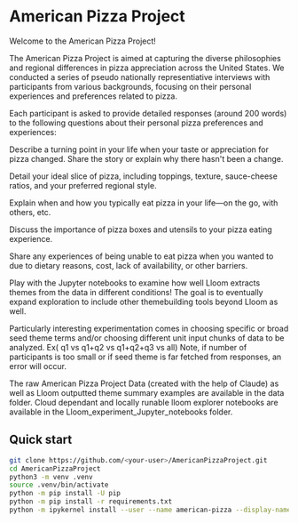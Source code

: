 # American Pizza Project

Welcome to the American Pizza Project! 

The American Pizza Project is aimed at capturing the diverse philosophies and regional differences in pizza appreciation across the United States. We conducted  a series of pseudo nationally representiative interviews with participants from various backgrounds, focusing on their personal experiences and preferences related to pizza.

Each participant is asked to provide detailed responses (around 200 words) to the following questions about their personal pizza preferences and experiences:

Describe a turning point in your life when your taste or appreciation for pizza changed. Share the story or explain why there hasn't been a change.

Detail your ideal slice of pizza, including toppings, texture, sauce-cheese ratios, and your preferred regional style.

Explain when and how you typically eat pizza in your life—on the go, with others, etc.

Discuss the importance of pizza boxes and utensils to your pizza eating experience.

Share any experiences of being unable to eat pizza when you wanted to due to dietary reasons, cost, lack of availability, or other barriers.

Play with the Jupyter notebooks to examine how well Lloom extracts themes from the data in different conditions! The goal is to eventually expand exploration to include other themebuilding tools beyond Lloom as well.

Particularly interesting experimentation comes in choosing specific or broad seed theme terms and/or choosing different unit input chunks of data to be analyzed. Ex( q1 vs q1+q2 vs q1+q2+q3 vs all)
Note, if number of participants is too small or if seed theme is far fetched from responses, an error will occur.

The raw American Pizza Project Data (created with the help of Claude) as well as Lloom outputted theme summary examples are available in the data folder. Cloud dependant and locally runable lloom explorer notebooks are available in the Lloom_experiment_Jupyter_notebooks folder.


## Quick start
```bash
git clone https://github.com/<your-user>/AmericanPizzaProject.git
cd AmericanPizzaProject
python3 -m venv .venv
source .venv/bin/activate
python -m pip install -U pip
python -m pip install -r requirements.txt
python -m ipykernel install --user --name american-pizza --display-name "Python (american-pizza)"

